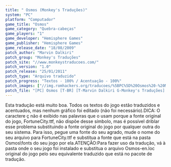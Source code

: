 ```yaml
---
title: " Osmos (Monkey's Traduções)"
system: "PC"
platform: "Computador"
game_title: "Osmos"
game_category: "Quebra-cabeças"
game_players: "1"
game_developer: "Hemisphere Games"
game_publisher: "Hemisphere Games"
game_release_date: "18/08/2009"
patch_author: "Marvin Dalkiri"
patch_group: "Monkey's Traduções"
patch_site: "//www.monkeystraducoes.com/"
patch_version: "1.0"
patch_release: "25/01/2011"
patch_type: "Arquivo traduzido"
patch_progress: "Textos - 100% / Acentuação - 100%"
patch_images: ["//img.romhackers.org/traducoes/%5BPC%5D%20Osmos%20-%20Monkey's%20Tradu%C3%A7%C3%B5es%20-%201.jpg","//img.romhackers.org/traducoes/%5BPC%5D%20Osmos%20-%20Monkey's%20Tradu%C3%A7%C3%B5es%20-%202.jpg","//img.romhackers.org/traducoes/%5BPC%5D%20Osmos%20-%20Monkey's%20Tradu%C3%A7%C3%B5es%20-%203.jpg"]
patch_file: "[PC] Osmos [T-BR] [T-Marvin Dalkiri G-Monkey's Traduções] [V-1.0 A-2011].rar"
---
```

Esta tradução está muito boa. Todos os textos do jogo estão traduzidos e acentuados, mas nenhum gráfico foi editado (não foi necessário).DICA: O caractere ç não é exibido nas palavras que o usam porque a fonte original do jogo, FortuneCity.ttf, não dispõe desse símbolo, mas é possível driblar esse problema substituindo a fonte original do jogo por qualquer outra do seu sistema. Para isso, pegue uma fonte do seu agrado, mude o nome do seu arquivo para FortuneCity.ttf e substitua a fonte que está na pasta Osmos\fonts do seu jogo por ela.ATENÇÃO:Para fazer uso da tradução, vá à pasta onde o seu jogo foi instalado e substitua o arquivo Osmos-en.loc original do jogo pelo seu equivalente traduzido que está no pacote de tradução.